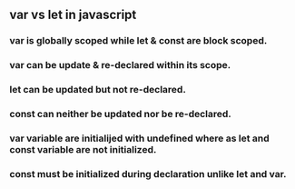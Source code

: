 ## var  vs let in javascript

### var is globally scoped while let & const are block scoped.
### var can be update &  re-declared within its scope.
### let can be updated but not re-declared.
### const can neither be updated nor be re-declared.
### var variable are initialijed with undefined where as let and const variable are not initialized.
### const must be initialized during declaration unlike let and var.
